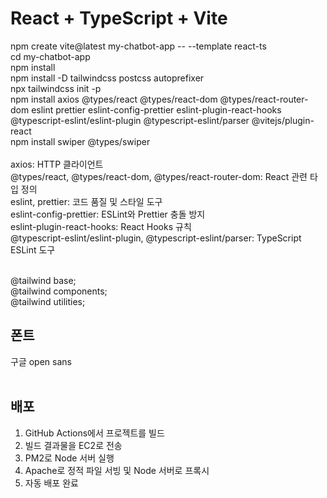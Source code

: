 # React + TypeScript + Vite

npm create vite@latest my-chatbot-app -- --template react-ts<br>
cd my-chatbot-app<br>
npm install<br>
npm install -D tailwindcss postcss autoprefixer<br>
npx tailwindcss init -p<br>
npm install axios @types/react @types/react-dom @types/react-router-dom eslint prettier eslint-config-prettier eslint-plugin-react-hooks @typescript-eslint/eslint-plugin @typescript-eslint/parser @vitejs/plugin-react<br>
npm install swiper @types/swiper<br>
<br>
axios: HTTP 클라이언트<br>
@types/react, @types/react-dom, @types/react-router-dom: React 관련 타입 정의<br>
eslint, prettier: 코드 품질 및 스타일 도구<br>
eslint-config-prettier: ESLint와 Prettier 충돌 방지<br>
eslint-plugin-react-hooks: React Hooks 규칙<br>
@typescript-eslint/eslint-plugin, @typescript-eslint/parser: TypeScript ESLint 도구<br>

<br>
@tailwind base;<br>
@tailwind components;<br>
@tailwind utilities;<br>

## 폰트

구글 open sans<br>
<br>

## 배포

1. GitHub Actions에서 프로젝트를 빌드
2. 빌드 결과물을 EC2로 전송
3. PM2로 Node 서버 실행
4. Apache로 정적 파일 서빙 및 Node 서버로 프록시
5. 자동 배포 완료
